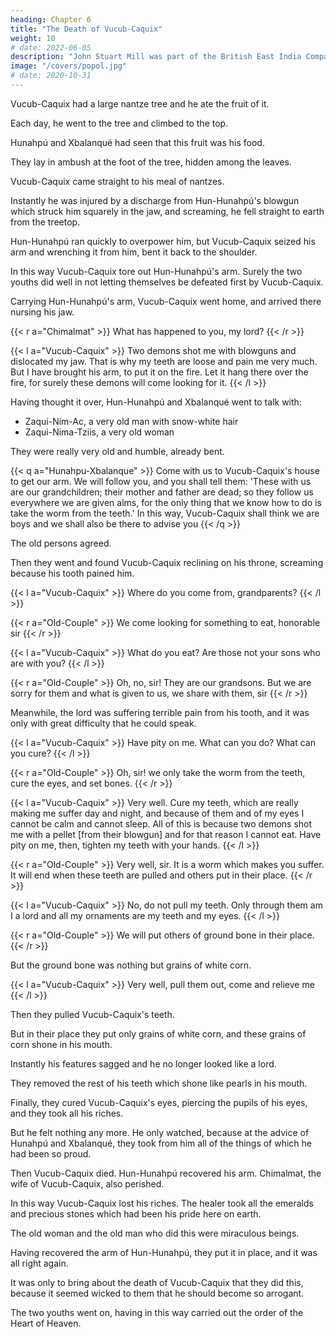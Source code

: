 ```yaml
---
heading: Chapter 6
title: "The Death of Vucub-Caquix"
weight: 10
# date: 2022-06-05
description: "John Stuart Mill was part of the British East India Company who advocated free trade"
image: "/covers/popol.jpg"
# date: 2020-10-31
---
```




<!-- Now we shall tell how the two Youths shot their blowguns at Vucub-Caquix and how each one of those, who had become arrogant, was destroyed. -->

Vucub-Caquix had a large nantze tree and he ate the fruit of it. 

Each day, he went to the tree and climbed to the top. 

Hunahpú and Xbalanqué had seen that this fruit was his food.

They lay in ambush at the foot of the tree, hidden among the leaves. 

Vucub-Caquix came straight to his meal of nantzes.

Instantly he was injured by a discharge from Hun-Hunahpú's blowgun which struck him squarely in the jaw, and screaming, he fell straight to earth from the treetop.

Hun-Hunahpú ran quickly to overpower him, but Vucub-Caquix seized his arm and wrenching it from him, bent it back to the shoulder. 

In this way Vucub-Caquix tore out Hun-Hunahpú's arm. Surely the two youths did well in not letting themselves be defeated first by Vucub-Caquix.

Carrying Hun-Hunahpú's arm, Vucub-Caquix went home, and arrived there nursing his jaw.

{{< r a="Chimalmat" >}}
What has happened to you, my lord?
{{< /r >}}

{{< l a="Vucub-Caquix" >}}
Two demons shot me with blowguns and dislocated my jaw. That is why my teeth are loose and pain me very much. But I have brought his arm, to put it on the fire. Let it hang there over the fire, for surely these demons will come looking for it.
{{< /l  >}}


<!-- So said Vucub-Caquix as he hung up the arm of Hun-Hunahpú. -->

Having thought it over, Hun-Hunahpú and Xbalanqué went to talk with:
- Zaqui-Nim-Ac, a very old man with snow-white hair
- Zaqui-Nima-Tziis, a very old woman

They were really very old and humble, already bent. 


{{< q a="Hunahpu-Xbalanque" >}}
Come with us to Vucub-Caquix's house to get our arm. We will follow you, and you shall tell them: 'These with us are our grandchildren; their mother and father are dead; so they follow us everywhere we are given alms, for the only thing that we know how to do is take the worm from the teeth.' In this way, Vucub-Caquix shall think we are boys and we shall also be there to advise you
{{< /q >}}

The old persons agreed. 

<!-- "Very well," answered the old man and woman. -->

Then they went and found Vucub-Caquix reclining on his throne, screaming because his tooth pained him.

<!-- The old woman and man walked along followed by the two boys, who stayed behind them. In this way they arrived at the house of the lord who was  -->

{{< l a="Vucub-Caquix" >}}
Where do you come from, grandparents?
{{< /l >}}

{{< r a="Old-Couple" >}}
We come looking for something to eat, honorable sir
{{< /r >}}

{{< l a="Vucub-Caquix" >}}
What do you eat? Are those not your sons who are with you?
{{< /l >}}

{{< r a="Old-Couple" >}}
Oh, no, sir! They are our grandsons. But we are sorry for them and what is given to us, we share with them, sir
{{< /r >}}


Meanwhile, the lord was suffering terrible pain from his tooth, and it was only with great difficulty that he could speak.

{{< l a="Vucub-Caquix" >}}
Have pity on me. What can you do? What can you cure?
{{< /l >}}

{{< r a="Old-Couple" >}}
Oh, sir! we only take the worm from the teeth, cure the eyes, and set bones.
{{< /r >}}

{{< l a="Vucub-Caquix" >}}
Very well. Cure my teeth, which are really making me suffer day and night, and because of them and of my eyes I cannot be calm and cannot sleep. All of this is because two demons shot me with a pellet [from their blowgun] and for that reason I cannot eat. Have pity on me, then, tighten my teeth with your hands.
{{< /l >}}

{{< r a="Old-Couple" >}}
Very well, sir. It is a worm which makes you suffer. It will end when these teeth are pulled and others put in their place.
{{< /r >}}

{{< l a="Vucub-Caquix" >}}
No, do not pull my teeth. Only through them am I a lord and all my ornaments are my teeth and my eyes.
{{< /l >}}

{{< r a="Old-Couple" >}}
We will put others of ground bone in their place.
{{< /r >}}

But the ground bone was nothing but grains of white corn.

{{< l a="Vucub-Caquix" >}}
Very well, pull them out, come and relieve me
{{< /l >}}


Then they pulled Vucub-Caquix's teeth. 

But in their place they put only grains of white corn, and these grains of corn shone in his mouth.

Instantly his features sagged and he no longer looked like a lord. 

They removed the rest of his teeth which shone like pearls in his mouth. 

Finally, they cured Vucub-Caquix's eyes, piercing the pupils of his eyes, and they took all his riches.

But he felt nothing any more. He only watched, because at the advice of Hunahpú and Xbalanqué, they took from him all of the things of which he had been so proud.

Then Vucub-Caquix died. Hun-Hunahpú recovered his arm. Chimalmat, the wife of Vucub-Caquix, also perished.

In this way Vucub-Caquix lost his riches. The healer took all the emeralds and precious stones which had been his pride here on earth.

The old woman and the old man who did this were miraculous beings.

Having recovered the arm of Hun-Hunahpú, they put it in place, and it was all right again.

It was only to bring about the death of Vucub-Caquix that they did this, because it seemed wicked to them that he should become so arrogant.

The two youths went on, having in this way carried out the order of the Heart of Heaven.

